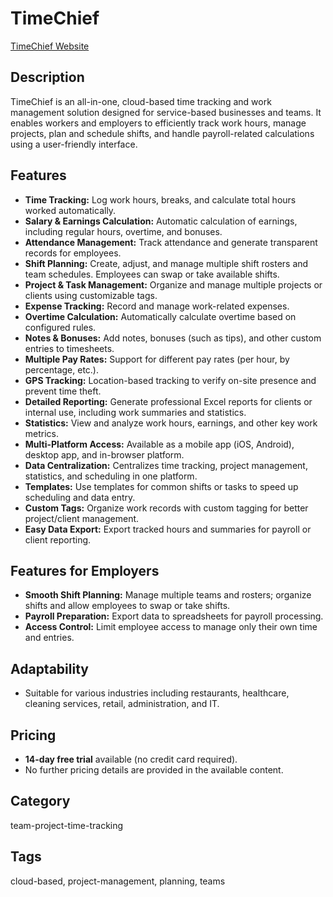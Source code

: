 # TimeChief

[TimeChief Website](https://www.timechief.com/)

## Description
TimeChief is an all-in-one, cloud-based time tracking and work management solution designed for service-based businesses and teams. It enables workers and employers to efficiently track work hours, manage projects, plan and schedule shifts, and handle payroll-related calculations using a user-friendly interface.

## Features
- **Time Tracking:** Log work hours, breaks, and calculate total hours worked automatically.
- **Salary & Earnings Calculation:** Automatic calculation of earnings, including regular hours, overtime, and bonuses.
- **Attendance Management:** Track attendance and generate transparent records for employees.
- **Shift Planning:** Create, adjust, and manage multiple shift rosters and team schedules. Employees can swap or take available shifts.
- **Project & Task Management:** Organize and manage multiple projects or clients using customizable tags.
- **Expense Tracking:** Record and manage work-related expenses.
- **Overtime Calculation:** Automatically calculate overtime based on configured rules.
- **Notes & Bonuses:** Add notes, bonuses (such as tips), and other custom entries to timesheets.
- **Multiple Pay Rates:** Support for different pay rates (per hour, by percentage, etc.).
- **GPS Tracking:** Location-based tracking to verify on-site presence and prevent time theft.
- **Detailed Reporting:** Generate professional Excel reports for clients or internal use, including work summaries and statistics.
- **Statistics:** View and analyze work hours, earnings, and other key work metrics.
- **Multi-Platform Access:** Available as a mobile app (iOS, Android), desktop app, and in-browser platform.
- **Data Centralization:** Centralizes time tracking, project management, statistics, and scheduling in one platform.
- **Templates:** Use templates for common shifts or tasks to speed up scheduling and data entry.
- **Custom Tags:** Organize work records with custom tagging for better project/client management.
- **Easy Data Export:** Export tracked hours and summaries for payroll or client reporting.

## Features for Employers
- **Smooth Shift Planning:** Manage multiple teams and rosters; organize shifts and allow employees to swap or take shifts.
- **Payroll Preparation:** Export data to spreadsheets for payroll processing.
- **Access Control:** Limit employee access to manage only their own time and entries.

## Adaptability
- Suitable for various industries including restaurants, healthcare, cleaning services, retail, administration, and IT.

## Pricing
- **14-day free trial** available (no credit card required).
- No further pricing details are provided in the available content.

## Category
team-project-time-tracking

## Tags
cloud-based, project-management, planning, teams